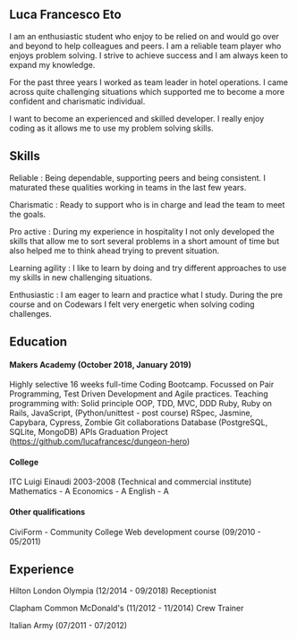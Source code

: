 ## Luca Francesco Eto

I am an enthusiastic student who enjoy to be relied on and would go over and beyond to help colleagues and peers.
I am a reliable team player who enjoys problem solving.
I strive to achieve success and I am always keen to expand my knowledge.

For the past three years I worked as team leader in hotel operations.
I came across quite challenging situations which supported me to become a more confident and charismatic individual.

I want to become an experienced and skilled developer.
I really enjoy coding as it allows me to use my problem solving skills.

## Skills

Reliable : Being dependable, supporting peers and being consistent. I maturated these qualities working in teams in the last few years.

Charismatic : Ready to support who is in charge and lead the team to meet the goals.

Pro active : During my experience in hospitality I not only developed the skills that allow me to sort several problems in a short amount of time but also helped me to think ahead trying to prevent situation.

Learning agility : I like to learn by doing and try different approaches to use my skills in new challenging situations.

Enthusiastic : I am eager to learn and practice what I study. During the pre course and on Codewars I felt very energetic when solving coding challenges.

## Education

#### Makers Academy (October 2018, January 2019)
Highly selective 16 weeks full-time Coding Bootcamp.
Focussed on Pair Programming, Test Driven Development and Agile practices.
Teaching programming with:
Solid principle
OOP, TDD, MVC, DDD
Ruby, Ruby on Rails, JavaScript, (Python/unittest - post course)
RSpec, Jasmine, Capybara, Cypress, Zombie
Git collaborations
Database (PostgreSQL, SQLite, MongoDB)
APIs
Graduation Project (https://github.com/lucafrancesc/dungeon-hero)

#### College
ITC Luigi Einaudi 2003-2008 (Technical and commercial institute)
Mathematics - A
Economics - A
English - A

#### Other qualifications
CiviForm - Community College
Web development course (09/2010 - 05/2011)

## Experience
Hilton London Olympia (12/2014 - 09/2018)
Receptionist

Clapham Common McDonald's (11/2012 - 11/2014)
Crew Trainer

Italian Army (07/2011 - 07/2012)
